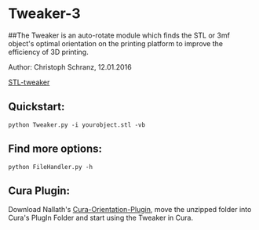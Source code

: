 # Tweaker-3
##The Tweaker is an auto-rotate module which finds the STL or 3mf object's optimal orientation on the printing platform to improve the efficiency of 3D printing.

Author: Christoph Schranz, 12.01.2016 

[STL-tweaker](http://www.salzburgresearch.at/blog/3d-print-positioning/)

## Quickstart:  

`python Tweaker.py -i yourobject.stl -vb`

## Find more options:
`python FileHandler.py -h`

## Cura Plugin:
Download Nallath's [Cura-Orientation-Plugin](https://github.com/nallath/CuraOrientationPlugin), move the unzipped folder into Cura's PlugIn Folder and start using the Tweaker in Cura.
